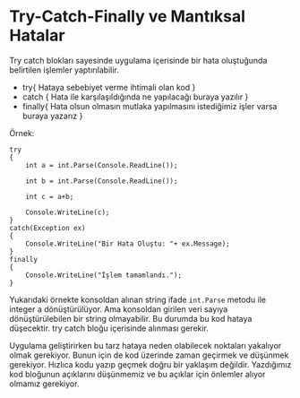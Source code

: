 # Try-Catch-Finally ve Mantıksal Hatalar
Try catch blokları sayesinde uygulama içerisinde bir hata oluştuğunda belirtilen işlemler yaptırılabilir.

* try{ Hataya sebebiyet verme ihtimali olan kod }
* catch { Hata ile karşılaşıldığında ne yapılacağı buraya yazılır }
* finally{ Hata olsun olmasın mutlaka yapılmasını istediğimiz işler varsa buraya yazarız }

Örnek:
```
try
{
    int a = int.Parse(Console.ReadLine());

    int b = int.Parse(Console.ReadLine());

    int c = a+b;

    Console.WriteLine(c);
}
catch(Exception ex)
{
    Console.WriteLine("Bir Hata Oluştu: "+ ex.Message);
}
finally
{
    Console.WriteLine("İşlem tamamlandı.");
}
```

Yukarıdaki örnekte konsoldan alınan string ifade `int.Parse` metodu ile integer a dönüştürülüyor. Ama konsoldan girilen veri sayıya dönüştürülebilen bir string olmayabilir. Bu durumda bu kod hataya düşecektir. try catch bloğu içerisinde alınması gerekir.

Uygulama geliştirirken bu tarz hataya neden olabilecek noktaları yakalıyor olmak gerekiyor. Bunun için de kod üzerinde zaman geçirmek ve düşünmek gerekiyor. Hızlıca kodu yazıp geçmek doğru bir yaklaşım değildir. Yazdığımız kod bloğunun açıklarını düşünmemiz ve bu açıklar için önlemler alıyor olmamız gerekiyor.